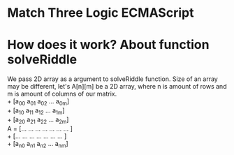 # Match Three Logic ECMAScript

# How does it work? About function solveRiddle

We pass 2D array as a argument to solveRiddle function. Size of an array may be different, let's A[n][m] be a 2D array, where n is amount of rows and m is amount of columns of our matrix. </br>
    + [a<sub>00</sub> a<sub>01</sub> a<sub>02</sub> ... a<sub>0m</sub>] </br>
    + [a<sub>10</sub> a<sub>11</sub> a<sub>12</sub> ... a<sub>1m</sub>] </br>
    + [a<sub>20</sub> a<sub>21</sub> a<sub>22</sub> ... a<sub>2m</sub>] </br>
A = [... ... ... ... ... ... ... ]</br>
    + [... ... ... ... ... ... ... ]</br>
    + [a<sub>n0</sub> a<sub>n1</sub> a<sub>n2</sub> ... a<sub>nm</sub>] </br>
